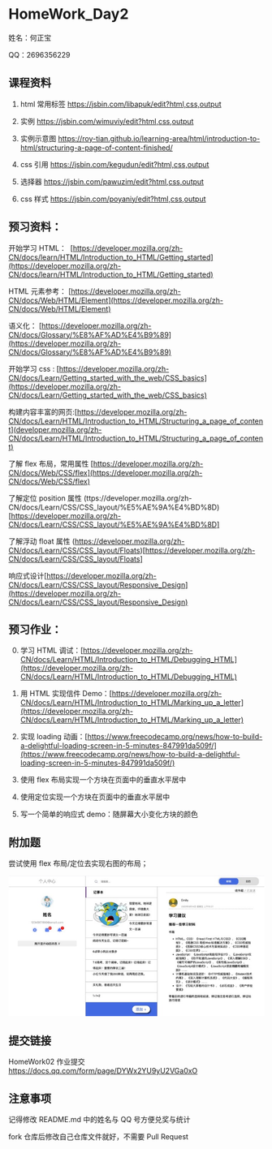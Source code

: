 # HomeWork_Day2

姓名：何正宝

QQ：2696356229

## 课程资料

1. html 常用标签
   https://jsbin.com/libapuk/edit?html,css,output

2. 实例
   https://jsbin.com/wimuviy/edit?html,css,output

3. 实例示意图
   https://roy-tian.github.io/learning-area/html/introduction-to-html/structuring-a-page-of-content-finished/

4. css 引用
   https://jsbin.com/kegudun/edit?html,css,output

5. 选择器
   https://jsbin.com/pawuzim/edit?html,css,output

6. css 样式
   https://jsbin.com/poyaniy/edit?html,css,output

## 预习资料：

开始学习 HTML：  [https://developer.mozilla.org/zh-CN/docs/learn/HTML/Introduction_to_HTML/Getting_started](https://developer.mozilla.org/zh-CN/docs/learn/HTML/Introduction_to_HTML/Getting_started)

HTML 元素参考： [https://developer.mozilla.org/zh-CN/docs/Web/HTML/Element](https://developer.mozilla.org/zh-CN/docs/Web/HTML/Element)

语义化： [https://developer.mozilla.org/zh-CN/docs/Glossary/%E8%AF%AD%E4%B9%89](https://developer.mozilla.org/zh-CN/docs/Glossary/%E8%AF%AD%E4%B9%89)

开始学习 css : [https://developer.mozilla.org/zh-CN/docs/Learn/Getting_started_with_the_web/CSS_basics](https://developer.mozilla.org/zh-CN/docs/Learn/Getting_started_with_the_web/CSS_basics)

构建内容丰富的网页:[https://developer.mozilla.org/zh-CN/docs/Learn/HTML/Introduction_to_HTML/Structuring_a_page_of_content](developer.mozilla.org/zh-CN/docs/Learn/HTML/Introduction_to_HTML/Structuring_a_page_of_content)

了解 flex 布局，常用属性 [https://developer.mozilla.org/zh-CN/docs/Web/CSS/flex](https://developer.mozilla.org/zh-CN/docs/Web/CSS/flex)

了解定位 position 属性 (ttps://developer.mozilla.org/zh-CN/docs/Learn/CSS/CSS_layout/%E5%AE%9A%E4%BD%8D)[https://developer.mozilla.org/zh-CN/docs/Learn/CSS/CSS_layout/%E5%AE%9A%E4%BD%8D]

了解浮动 float 属性 (https://developer.mozilla.org/zh-CN/docs/Learn/CSS/CSS_layout/Floats)[https://developer.mozilla.org/zh-CN/docs/Learn/CSS/CSS_layout/Floats]

响应式设计[https://developer.mozilla.org/zh-CN/docs/Learn/CSS/CSS_layout/Responsive_Design](https://developer.mozilla.org/zh-CN/docs/Learn/CSS/CSS_layout/Responsive_Design)

## 预习作业：

0. 学习 HTML 调试：[https://developer.mozilla.org/zh-CN/docs/Learn/HTML/Introduction_to_HTML/Debugging_HTML](https://developer.mozilla.org/zh-CN/docs/Learn/HTML/Introduction_to_HTML/Debugging_HTML)

1. 用 HTML 实现信件 Demo：[https://developer.mozilla.org/zh-CN/docs/Learn/HTML/Introduction_to_HTML/Marking_up_a_letter](https://developer.mozilla.org/zh-CN/docs/Learn/HTML/Introduction_to_HTML/Marking_up_a_letter)

2. 实现 loading 动画：[https://www.freecodecamp.org/news/how-to-build-a-delightful-loading-screen-in-5-minutes-847991da509f/](https://www.freecodecamp.org/news/how-to-build-a-delightful-loading-screen-in-5-minutes-847991da509f/)

3. 使用 flex 布局实现一个方块在页面中的垂直水平居中

4. 使用定位实现一个方块在页面中的垂直水平居中

5. 写一个简单的响应式 demo：随屏幕大小变化方块的颜色



## 附加题

尝试使用 flex 布局/定位去实现右图的布局；

![微信图片_20210703193119.jpg](./微信图片_20210703193119.jpg)

## 提交链接

HomeWork02 作业提交
https://docs.qq.com/form/page/DYWx2YU9yU2VGa0xO

## 注意事项

记得修改 README.md 中的姓名与 QQ 号方便兑奖与统计

fork 仓库后修改自己仓库文件就好，不需要 Pull Request
